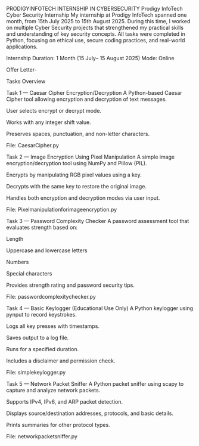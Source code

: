 PRODIGYINFOTECH INTERNSHIP IN CYBERSECURITY
Prodigy InfoTech Cyber Security Internship My internship at Prodigy InfoTech spanned one month, from 15th July 2025 to 15th August 2025. During this time, I worked on multiple Cyber Security projects that strengthened my practical skills and understanding of key security concepts. All tasks were completed in Python, focusing on ethical use, secure coding practices, and real-world applications.

Internship Duration: 1 Month (15 July– 15 August 2025) Mode: Online

Offer Letter-

Tasks Overview

Task 1 — Caesar Cipher Encryption/Decryption A Python-based Caesar Cipher tool allowing encryption and decryption of text messages.

User selects encrypt or decrypt mode.

Works with any integer shift value.

Preserves spaces, punctuation, and non-letter characters.

File: CaesarCipher.py

Task 2 — Image Encryption Using Pixel Manipulation A simple image encryption/decryption tool using NumPy and Pillow (PIL).

Encrypts by manipulating RGB pixel values using a key.

Decrypts with the same key to restore the original image.

Handles both encryption and decryption modes via user input.

File: Pixelmanipulationforimageencryption.py

Task 3 — Password Complexity Checker A password assessment tool that evaluates strength based on:

Length

Uppercase and lowercase letters

Numbers

Special characters

Provides strength rating and password security tips.

File: passwordcomplexitychecker.py

Task 4 — Basic Keylogger (Educational Use Only) A Python keylogger using pynput to record keystrokes.

Logs all key presses with timestamps.

Saves output to a log file.

Runs for a specified duration.

Includes a disclaimer and permission check.

File: simplekeylogger.py

Task 5 — Network Packet Sniffer A Python packet sniffer using scapy to capture and analyze network packets.

Supports IPv4, IPv6, and ARP packet detection.

Displays source/destination addresses, protocols, and basic details.

Prints summaries for other protocol types.

File: networkpacketsniffer.py
